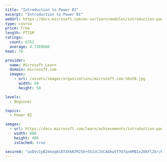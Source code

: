 ```yaml
---
title: "Introduction to Power BI"
excerpt: "Introduction to Power BI"
webUrl: https://docs.microsoft.com/en-us/learn/modules/introduction-power-bi/
type: course
price: Free
length: PT31M
ratings:
  count: 6752
  average: 4.7369666
heat: 76

provider:
  name: Microsoft Learn
  domain: microsoft.com
  images:
    - url: /assets/images/organizations/microsoft.com-50x50.jpg
      width: 50
      height: 50

levels:
  - Beginner

topics:
  - Power BI

images:
  - url: https://docs.microsoft.com/learn/achievements/introduction-power-bi-social.png
    width: 800
    height: 400
    isCached: true

secured: "uuDVv1yB24eaq0i8TdXkN7M2Sh+55IoCJUCAQkw5T7O7qx6MB1x2EKFl2br/BEKWCbdIJakte2Rffc6KaECtB0MHvYQmY5Uq3roIA6Oq4RcWgoShx1zOgy/RLMxRAy8hpSWdF34Ul9aYYc3AvCbzlAlmpPbxhv6quWLJA51wqtcocGxlieCtPPpH8CyhYrxPGu8fSkrSvDdEnJNv8ZaAP5qckGaLcfEttbvGMDsmP/H5qdUEehxTBUuVvFH8ERrGTobpf/Blkjjug184lRcmsL2qbiTWPa2CZZsBBuy5qbGFB9Zjn9EwEfxSsxiWkJVbcuFF0v1KRmC+RqGgNiETyiQDAXoH4aY2400gXWLNmRuY2EUyEM+/j7eoyoQe8BagI9E0SaAQnENXf5yAisEAaca1EQZhBairQQTCS/ZOt5Y=;YULdo5D4bS/qe+JLCzf4Pg=="
---
```


